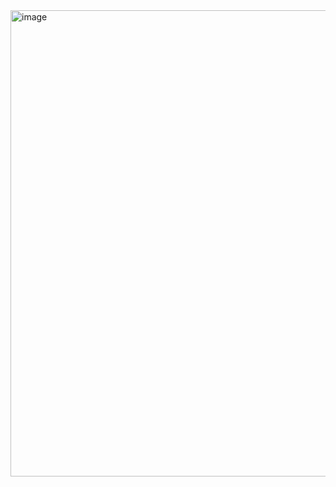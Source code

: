 


<img width="800" height="746" alt="image" src="https://github.com/user-attachments/assets/6f0908d8-cddd-4ffd-967f-410fac0ac5a7" />

